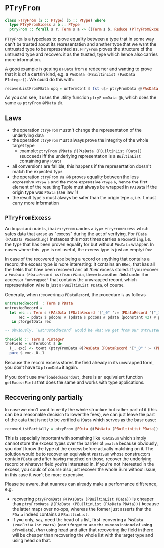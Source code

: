 # `PTryFrom`

```haskell
class PTryFrom (a :: PType) (b :: PType) where
  type PTryFromExcess a b :: PType
  ptryFrom :: forall s r. Term s a -> ((Term s b, Reduce (PTryFromExcess a b s)) -> Term s r) -> Term s r
```

`PTryFrom` is a typeclass to prove equality between a type that in some way can't be trusted about its representation and another type that we want the untrusted type to be represented as. 
`PTryFrom` proves the structure of the untrusted type and recovers it as the trusted, type which hence also carries more information. 

A good example is getting a `PData` from a redeemer and wanting to prove that it is of a certain kind, e.g. a `PAsData (PBuiltinList (PAsData PInteger))`. We could do this with: 

```haskell
recoverListFromPData opq = unTermCont $ fst <$> ptryFromData @(PAsData (PBuiltinList (PAsData PInteger)) opq
```

As you can see, it uses the utility function `ptryFromData @b`, which does the same as `ptryFrom @PData @b`. 

## Laws

- the operation `ptryFrom` mustn't change the representation of the underlying data
- the operation `ptryFrom` must always prove the integrity of the whole target type
   - example:
       `ptryFrom @PData @(PAsData (PBuiltinList PData))` ssucceeds iff the underlying representation is a `BuiltinList` containing any `PData`
- all conversions are fallible, this happens if the representation doesn't match the expected type.
- the operation `ptryFrom @a @b` proves equality between the less expressive `PType` `a` and the more expressive `PType` `b`, hence the first 
     element of the resulting Tuple must always be wrapped in `PAsData` if the origin type was `PData` (see law 1)
- the result type `b` must always be safer than the origin type `a`, i.e. it must carry more information

## `PTryFromExcess`

An important note is, that `PTryFrom` carries a type `PTryFromExcess` which safes data that arose as "excess" during the act of verifying. For `PData (PAsData PSomething)` instances this most times 
carries a `PSomething`, i.e. the type that has been proven equality for but without `PAsData` wrapper. In cases where this type is not useful, the excess type is just an empty `HRec`.

In case of the recovered type being a record or anything that contains a record, the excess type is more interesting: 
It contains an `HRec`, that has all the fields that have been recoverd and all *their* excess stored. If you recover a `PAsData (PDataRecord xs)` from `PData`, there is another field under the accessor `"unwrapped"` that contains the unwrapped record, which representation wise is just a `PBuiltinList
PData`, of course. 

Generally, when recovering a `PDataRecord`, the procedure is as follows

```haskell
untrustedRecord :: Term s PData
untrustedRecord =
  let rec :: Term s (PAsData (PDataRecord '["_0" ':= (PDataRecord '["_1" ':= PInteger])]))
      rec = pdata $ pdcons # (pdata $ pdcons # pdata (pconstant 42) # pdnil) # pdnil
   in pforgetData rec

-- obviously, `untrustedRecord` would be what we get from our untrusted party

theField :: Term s PInteger
theField = unTermCont $ do
  (_, exc) <- tcont (ptryFromData @(PAsData (PDataRecord '["_0" ':= (PDataRecord '["_1" ':= PInteger])])) untrustedRecord)
  pure $ exc._0._1
```

Because the record excess stores the field already in its unwrapped form, you don't have to `pfromData` it again. 

If you don't use `OverloadedRecordDot`, there is an equivalent function `getExcessField` that does the same and works with type applications. 

## Recovering only partially

In case we don't want to verify the whole structure but rather part of it (this can be a reasonable decision to lower the fees), we can just leave the part of the data that is not to be 
verified a `PData` which serves as the base case: 

```haskell
recoverListPartially = ptryFrom @PData @(PAsData (PBuiltinList PData))
```

This is especially important with something like `PDataSum` which simply cannot store the excess types over the barrier of `pmatch` because obviously,
you don't know the type of the excess before actually matching on it. The solution would be to recover an equivalent `PDataSum` whose constructors
contain `PData` and after having matched on those, recover the underlying record or whatever field you're interested in. If you're not interested 
in the excess, you could of course also just recover the whole Sum without issue, in this case it won't be more expensive.

Please be aware, that nuances can already make a performance difference, e.g.
- recovering `ptryFromData @(PAsData (PBuiltinList PData))` is cheaper than `ptryFromData @(PAsData (PBuiltinList (PAsData PDAta)))` because the latter
  maps over no-ops, whereas the former just asserts that the `PData` indeed contains a `PBuiltinList`. 
- If you only, say, need the head of a list, first recovering a `PAsData (PBuiltinList PData)` (don't forget to use the excess instead of using
  `pfromData`), *then* using head and after that recovering the field in there will be cheaper than recovering the whole list with the target type and
  using head on that.

